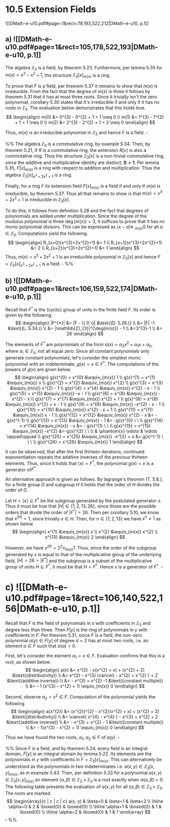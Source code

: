 
# 10.5      Extension Fields

![[DMath-e-u10.pdf#page=1&rect=78,193,522,212|DMath-e-u10, p.1]]

## a) ![[DMath-e-u10.pdf#page=1&rect=105,178,522,193|DMath-e-u10, p.1]]

The algebra $\mathbb{Z}_{3}$ is a field, by theorem 5.23. Furthermore, per lemma 5.35 for $m(x) = x^{3} - x^{2} + 1$, the structure $\mathbb{Z}_{3}[x]_{m(x)}$ is a ring.

To prove that $F$ is a field, per theorem 5.37 it remains to show that $m(x)$ is irreducible. From the fact that the degree of $m(x)$ is three it follows by theorem 5.31 that it has at most three roots. Since it trivially isn't the zero polynomial, corollary 5.30 states that it's irreducible if and only if it has no roots in $\mathbb{Z}_{3}$. The evaluation below demonstrates that this holds true.
$$
\begin{align}
m(0) &= 0^{3} - 0^{2} + 1 = 1 \neq 0 \\
m(1) &= 1^{3} - 1^{2} + 1 = 1 \neq 0 \\
m(2) &= 2^{3} - 2^{2} + 1 = 2 \neq 0
\end{align}
$$

Thus, $m(x)$ is an irreducible polynomial in $\mathbb{Z}_{3}$ and hence $F$ is a field.
$\square$

%%
The algebra $\mathbb{Z}_{3}$ is a commutative ring, by example 5.34. Then, by theorem 5.21, if $R$ is a commutative ring, the extension $R[x]$ is also a commutative ring. Thus the structure $\mathbb{Z}_{3}[x]$ is a non-trivial commutative ring, since the additive and multiplicative identity are distinct, $\mathbf{0}\neq \mathbf{1}$. Per lemma 5.35, $F[x]_{m(x)}$ is a ring with respect to addition and multiplication. Thus the algebra $\mathbb{Z}_{3}[x]_{x^{3}+2x^{2}+1}$ is a ring.

Finally, for a ring $F$ its extension field $F[x]_{m(x)}$ is a field if and only if $m(x)$ is irreducible, by theorem 5.37. Thus all that remains to show is that $m(x) = x^{3}+2x^{2}+1$ is irreducible in $\mathbb{Z}_{3}[x]$.

To do this, it follows from definition 5.28 and the fact that degrees of polynomials are added under multiplication. Since the degree of the modulus polynomial is three $\deg(m(x))=3$, it suffices to prove that it has no monic polynomial divisors. This can be expressed as $(x-\alpha) \not\equiv_{m(x)} 0$ for all $\alpha \in \mathbb{Z}_{3}$. Computations yield the following.
$$
\begin{align}
R_{x+0}(x^{3}+2x^{2}+1) &= 1 \\
R_{x+1}(x^{3}+2x^{2}+1) &= 2 \\
R_{x+2}(x^{3}+2x^{2}+1) &= 1
\end{align}
$$
Thus, $m(x) = x^{3}+2x^{2}+1$ is an irreducible polynomial in $\mathbb{Z}_{3}[x]$ and hence $F = \mathbb{Z}_{3}[x]_{x^{3}+2x^{2}+1}$ is a field.
$\square$
%%

<div class="page-break" style="page-break-before: always;"></div>

## b) ![[DMath-e-u10.pdf#page=1&rect=106,159,522,174|DMath-e-u10, p.1]]

Recall that $F^{*}$ is the (cyclic) group of units in the finite field $F$. Its order is given by the following.
$$
\begin{align}
|F^{*}| &= |F - \{ 0 \}| &\text{(D. 5.26.)} \\
&= |F| -1 &\text{(L. 5.34.)} \\
&= |\mathbb{Z}_{3}|^{\deg(m(x))} - 1 \\
&=3^{3}-1  \\
&= 26
\end{align}
$$

The elements of $F^{*}$ are polynomials of the form $a(x) = \alpha_{2}x^{2} + \alpha_{1}x + \alpha_{0}$, where $\alpha_{i} \in \mathbb{Z}_{3}$, not all equal zero. Since all constant polynomials only generate constant polynomials, let's consider the simplest monic polynomial with an indeterminate, $g(x) = x \in F^{*}$. The computations of the powers of $g(x)$ are given below.
$$
\begin{align}
g(x)^{0} = x^{0} &\equiv_{m(x)} 1 \\
g(x)^{1} = x^{1} &\equiv_{m(x)} x \\
g(x)^{2} = x^{2} &\equiv_{m(x)} x^{2} \\
g(x)^{3} = x^{3} &\equiv_{m(x)} x^{2} - 1 \\
g(x)^{4} = x^{4} &\equiv_{m(x)} x^{2} - x - 1 \\
g(x)^{5} = x^{5} &\equiv_{m(x)} -x - 1 \\
g(x)^{6} = x^{6} &\equiv_{m(x)} -x^{2} - x \\
g(x)^{7} = x^{7} &\equiv_{m(x)} x^{2} + 1 \\
g(x)^{8} = x^{8} &\equiv_{m(x)} x^{2} + x - 1 \\
g(x)^{9} = x^{9} &\equiv_{m(x)} -x^{2} - x - 1 \\
g(x)^{10} = x^{10} &\equiv_{m(x)} x^{2} - x + 1 \\
g(x)^{11} = x^{11} &\equiv_{m(x)} x - 1 \\
g(x)^{12} = x^{12} &\equiv_{m(x)} x^{2} - x &= - g(x)^{-1} \\
g(x)^{13} = x^{13} &\equiv_{m(x)} - 1 &= -g(x)^{0} \ \ \\
g(x)^{14} = x^{14} &\equiv_{m(x)} - x &= - g(x)^{1} \ \ \\
g(x)^{15} = x^{15} &\equiv_{m(x)} -x^{2} &=-g(x)^{2} \ \ \\
& \phantom{x} \vdots & \vdots \qquad\qquad \\
g(x)^{25} = x^{25} &\equiv_{m(x)} -x^{2} + x &= g(x)^{-1} \ \ \ \\
g(x)^{26} = x^{26} &\equiv_{m(x)} 1
\end{align}
$$

It can be observed, that after the first thirteen iterations, continued exponentiation repeats the additive inverses of the previous thirteen elements. Thus, since it holds that $\langle x \rangle = F^{*}$, the polynomial $g(x) = x$ is a generator of$F^{*}$.

An alternative approach is given as follows. By lagrange's theorem (T. 5.8.), for a finite group $G$ and subgroup $H$ it holds that  the order of $H$ divides the order of $G$.

Let $H = \langle x \rangle \subseteq F^{*}$ be the subgroup generated by the postulated generator $x$. Thus it must be true that $|H| \in \{ 1, 2, 13, 26 \}$, since those are the possible orders that divide the order of $|F^{*}|=26$. Then per corollary 5.10, we know that $x^{|H|} = 1$, since trivially $x \in H$. Then, for $n \in \{ 1, 2, 13 \}$ we have $x^{n} \neq 1$ as shown below.
$$
\begin{align}
x^{1} &\equiv_{m(x)} x \\
x^{2} &\equiv_{m(x)} x^{2} \\
x^{13} &\equiv_{m(x)} 2
\end{align}
$$

However, we have $x^{26} = 2^{2} \equiv_{m(x)} 1$. Thus, since the order of the subgroup generated by $x$ is equal to that of the multiplicative group of the underlying field, $|H| = 26 = |F^{*}|$ and the subgroup is a subset of the multiplicative group of units $H \subseteq F^{*}$, it must be that $H = F^{*}$. Hence $x$ is a generator of $F^{*}$.
$\square$

<div class="page-break" style="page-break-before: always;"></div>

# c) ![[DMath-e-u10.pdf#page=1&rect=106,140,522,156|DMath-e-u10, p.1]]

Recall that $F$ is the field of polynomials in $x$ with coefficients in $\mathbb{Z}_{3}$ and degree less than three. Then $F[y]$ is the ring of polynomials in $y$ with coefficients in $F$. Per theorem 5.31, since $F$ is a field, the non-zero polynomial $a(y) \in F[y]$ of degree $d=2$ has at most two roots, i.e. an element $\alpha \in F$ such that $a(\alpha) = 0$.

First, let's consider the element $\alpha_{1} = x \in F$. Evaluation confirms that this is a root, as shown below.
$$
\begin{align}
a(x) &= x^{2} - x(x^{2} + x) + (x^{2} + 2) &\text{(distributivity)} \\
&= x^{2} - x^{3} \cancel{ - x^{2} + x^{2} } + 2 &\text{(additive inverse)} \\
&= - x^{3} + x^{2} -1 &\text{(constant multiple)} \\
&= - 1 (x^{3} - x^{2} + 1) \equiv_{m(x)} 0
\end{align}
$$

Second, observe $\alpha_{2} = x^{2} \in F$. Computation of the polynomial yields the following.
$$
\begin{align}
a(x^{2}) &= (x^{2})^{2} - x^{2}(x^{2} + x) + (x^{2} + 2) &\text{(distributivity)} \\
&= \cancel{ x^{4} - x^{4} } - x^{3} + x^{2} + 2 &\text{(additive inverse)} \\
&= - x^{3} + x^{2} - 1 &\text{(constant multiple)} \\
&= - 1(x^{3} - x^{2} + 1) \equiv_{m(x)} 0
\end{align}
$$

Thus we have found the two roots, $\alpha_{1}, \alpha_{2} \in F$ of $a(y)$.
$\square$

%%
Since $F$ is a field, and by theorem 5.24, every field is an integral domain, $F[y]$ is an integral domain by lemma 5.22. Its elements are the polynomials in $y$ with coefficients in $F = \mathbb{Z}_{3}[x]_{m(x)}$. This can alternatively be understood as the polynomials in two indeterminates i.e. $a(x,y) \in \mathbb{Z}_{3}[x, y]_{m(x)}$, as in example 5.43. Then, per definition 5.33 for a polynomial $a(x,y) \in \mathbb{Z}_{3}[x,y]_{m(x)}$ an element $(\alpha, \beta) \in \mathbb{Z}_{3} \times \mathbb{Z}_{3}$ is a root exactly when $a(\alpha, \beta) = 0$. The following table presents the evaluation of $a(x,y)$ for all $(\alpha, \beta) \in \mathbb{Z}_{3} \times \mathbb{Z}_{3}$. The roots are marked.
$$
\begin{array}{c | c | c  | c}
a(x, y) & \beta=0 & \beta=1 & \beta=2 \\
\hline
\alpha=0 & 2 & \boxed{0} & \boxed{0} \\
\hline
\alpha=1 & \boxed{0} & 1 & \boxed{0} \\
\hline
\alpha=2 & \boxed{0} & 1 & 1
\end{array}
$$
$\square$
%%
